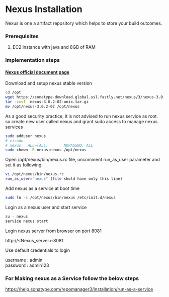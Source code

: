 # Nexus Installation
Nexus is one a artifact repository which helps to store your build outcomes.  

### Prerequisites

1. EC2 instance with java and 8GB of RAM

### Implementation steps 

#### [ Nexus official document page ](https://www.sonatype.com/download-nexus-repo-oss?__hstc=31049440.01e1dcf0a10af0098bbf5a339fe4923b.1561183609765.1561189588365.1561265828356.3&__hssc=31049440.1.1561265828356&submissionGuid=ecc32901-7158-4fe6-8e79-98b7a6203451)

Download and setup nexus stable version
```sh 
cd /opt
wget https://sonatype-download.global.ssl.fastly.net/nexus/3/nexus-3.0.2-02-unix.tar.gz
tar -zxvf  nexus-3.0.2-02-unix.tar.gz
mv /opt/nexus-3.0.2-02 /opt/nexus
```

As a good security practice, it is not advised to run nexus service as root. so create new user called nexus and grant sudo access to manage nexus services 
```sh 
sudo adduser nexus
# visudo
# nexus   ALL=(ALL)       NOPASSWD: ALL
sudo chown -R nexus:nexus /opt/nexus
```

Open /opt/nexus/bin/nexus.rc file, uncomment run_as_user parameter and set it as following.
```sh 
vi /opt/nexus/bin/nexus.rc
run_as_user="nexus" (file shold have only this line)
```

Add nexus as a service at boot time
```sh
sudo ln -s /opt/nexus/bin/nexus /etc/init.d/nexus
```
Login as a nexus user and start service
```sh
su - nexus
service nexus start
```

Login nexus server from browser on port 8081

http://<Nexus_server>:8081

Use default credentials to login 

username : admin  
password : admin123


### For Making nexus as a Service follow the below steps

https://help.sonatype.com/repomanager3/installation/run-as-a-service

### 
